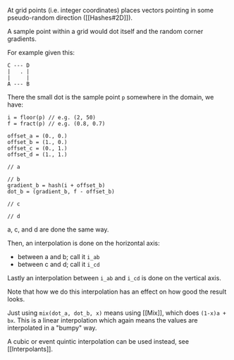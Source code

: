 At grid points (i.e. integer coordinates) places vectors pointing in some pseudo-random direction ([[Hashes#2D]]).

A sample point within a grid would dot itself and the random corner gradients.

For example given this:

```
C --- D
|   . |
|     |
A --- B
```

There the small dot is the sample point `p` somewhere in the domain, we have:

```
i = floor(p) // e.g. (2, 50)
f = fract(p) // e.g. (0.8, 0.7)

offset_a = (0., 0.)
offset_b = (1., 0.)
offset_c = (0., 1.)
offset_d = (1., 1.)

// a

// b
gradient_b = hash(i + offset_b)
dot_b = (gradient_b, f - offset_b)

// c

// d
```

a, c, and d are done the same way.

Then, an interpolation is done on the horizontal axis:

* between a and b; call it `i_ab`
* between c and d; call it `i_cd`

Lastly an interpolation between `i_ab` and `i_cd` is done on the vertical axis.

Note that how we do this interpolation has an effect on how good the result looks.

Just using `mix(dot_a, dot_b, x)` means using [[Mix]], which does `(1-x)a + bx`.
This is a linear interpolation which again means the values are interpolated in a "bumpy" way.

A cubic or event quintic interpolation can be used instead, see [[Interpolants]].